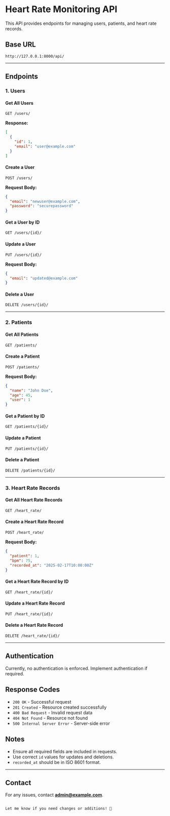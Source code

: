 
# Heart Rate Monitoring API

This API provides endpoints for managing users, patients, and heart rate records.

## Base URL
```
http://127.0.0.1:8000/api/
```

---

## Endpoints

### 1. Users

#### Get All Users
```http
GET /users/
```
**Response:**
```json
[
  {
    "id": 1,
    "email": "user@example.com"
  }
]
```

#### Create a User
```http
POST /users/
```
**Request Body:**
```json
{
  "email": "newuser@example.com",
  "password": "securepassword"
}
```

#### Get a User by ID
```http
GET /users/{id}/
```

#### Update a User
```http
PUT /users/{id}/
```
**Request Body:**
```json
{
  "email": "updated@example.com"
}
```

#### Delete a User
```http
DELETE /users/{id}/
```

---

### 2. Patients

#### Get All Patients
```http
GET /patients/
```

#### Create a Patient
```http
POST /patients/
```
**Request Body:**
```json
{
  "name": "John Doe",
  "age": 45,
  "user": 1
}
```

#### Get a Patient by ID
```http
GET /patients/{id}/
```

#### Update a Patient
```http
PUT /patients/{id}/
```

#### Delete a Patient
```http
DELETE /patients/{id}/
```

---

### 3. Heart Rate Records

#### Get All Heart Rate Records
```http
GET /heart_rate/
```

#### Create a Heart Rate Record
```http
POST /heart_rate/
```
**Request Body:**
```json
{
  "patient": 1,
  "bpm": 75,
  "recorded_at": "2025-02-17T10:00:00Z"
}
```

#### Get a Heart Rate Record by ID
```http
GET /heart_rate/{id}/
```

#### Update a Heart Rate Record
```http
PUT /heart_rate/{id}/
```

#### Delete a Heart Rate Record
```http
DELETE /heart_rate/{id}/
```

---

## Authentication
Currently, no authentication is enforced. Implement authentication if required.

## Response Codes
- `200 OK` - Successful request
- `201 Created` - Resource created successfully
- `400 Bad Request` - Invalid request data
- `404 Not Found` - Resource not found
- `500 Internal Server Error` - Server-side error

## Notes
- Ensure all required fields are included in requests.
- Use correct `id` values for updates and deletions.
- `recorded_at` should be in ISO 8601 format.

---

## Contact
For any issues, contact **admin@example.com**.

```

Let me know if you need changes or additions! 🚀